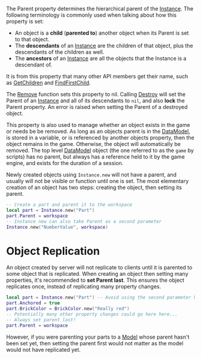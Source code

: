 The Parent property determines the hierarchical parent of the [Instance](https://developer.roblox.com/en-us/api-reference/class/Instance). The following terminology is commonly used when talking about how this property is set:

*   An object is a **child** (**parented to**) another object when its Parent is set to that object.
*   The **descendants** of an [Instance](https://developer.roblox.com/en-us/api-reference/class/Instance) are the children of that object, plus the descendants of the children as well.
*   The **ancestors** of an [Instance](https://developer.roblox.com/en-us/api-reference/class/Instance) are all the objects that the Instance is a descendant of.

It is from this property that many other API members get their name, such as [GetChildren](https://developer.roblox.com/en-us/api-reference/function/Instance/GetChildren) and [FindFirstChild](https://developer.roblox.com/en-us/api-reference/function/Instance/FindFirstChild).

The [Remove](https://developer.roblox.com/en-us/api-reference/function/Instance/Remove) function sets this property to nil. Calling [Destroy](https://developer.roblox.com/en-us/api-reference/function/Instance/Destroy) will set the Parent of an [Instance](https://developer.roblox.com/en-us/api-reference/class/Instance) and all of its descendants to `nil`, and also **lock** the Parent property. An error is raised when setting the Parent of a destroyed object.

This property is also used to manage whether an object exists in the game or needs be be removed. As long as an objects parent is in the [DataModel](https://developer.roblox.com/en-us/api-reference/class/DataModel), is stored in a variable, or is referenced by another objects property, then the object remains in the game. Otherwise, the object will automatically be removed. The top level [DataModel](https://developer.roblox.com/en-us/api-reference/class/DataModel) object (the one referred to as the `game` by scripts) has no parent, but always has a reference held to it by the game engine, and exists for the duration of a session.

Newly created objects using `Instance.new` will not have a parent, and usually will not be visible or function until one is set. The most elementary creation of an object has two steps: creating the object, then setting its parent.

```lua
-- Create a part and parent it to the workspace
local part = Instance.new("Part")
part.Parent = workspace
-- Instance new can also take Parent as a second parameter
Instance.new("NumberValue", workspace)
``` 

Object Replication
==================

An object created by server will not replicate to clients until it is parented to some object that is replicated. When creating an object then setting many properties, it's recommended to **set Parent last**. This ensures the object replicates once, instead of replicating many property changes.

```lua
local part = Instance.new("Part") -- Avoid using the second parameter here
part.Anchored = true
part.BrickColor = BrickColor.new("Really red")
-- Potentially many other property changes could go here here...
-- Always set parent last!
part.Parent = workspace
``` 

However, if you were parenting your parts to a [Model](https://developer.roblox.com/en-us/api-reference/class/Model) whose parent hasn't been set yet, then setting the parent first would not matter as the model would not have replicated yet.